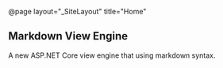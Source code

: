 ﻿@page layout="_SiteLayout" title="Home"

## Markdown View Engine

A new ASP.NET Core view engine that using markdown syntax.